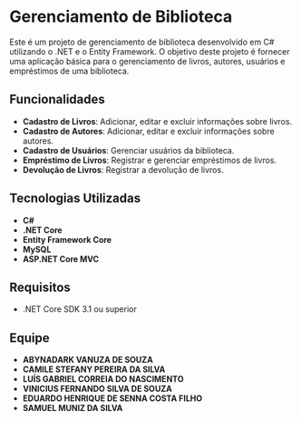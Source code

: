# Gerenciamento de Biblioteca

Este é um projeto de gerenciamento de biblioteca desenvolvido em C# utilizando o .NET e o Entity Framework. O objetivo deste projeto é fornecer uma aplicação básica para o gerenciamento de livros, autores, usuários e empréstimos de uma biblioteca.

## Funcionalidades

- **Cadastro de Livros**: Adicionar, editar e excluir informações sobre livros.
- **Cadastro de Autores**: Adicionar, editar e excluir informações sobre autores.
- **Cadastro de Usuários**: Gerenciar usuários da biblioteca.
- **Empréstimo de Livros**: Registrar e gerenciar empréstimos de livros.
- **Devolução de Livros**: Registrar a devolução de livros.

## Tecnologias Utilizadas

- **C#**
- **.NET Core**
- **Entity Framework Core**
- **MySQL** 
- **ASP.NET Core MVC**

## Requisitos

- .NET Core SDK 3.1 ou superior

## Equipe

- **ABYNADARK VANUZA DE SOUZA**
- **CAMILE STEFANY PEREIRA DA SILVA**
- **LUÍS GABRIEL CORREIA DO NASCIMENTO**
- **VINICIUS FERNANDO SILVA DE SOUZA** 
- **EDUARDO HENRIQUE DE SENNA COSTA FILHO**
- **SAMUEL MUNIZ DA SILVA**
